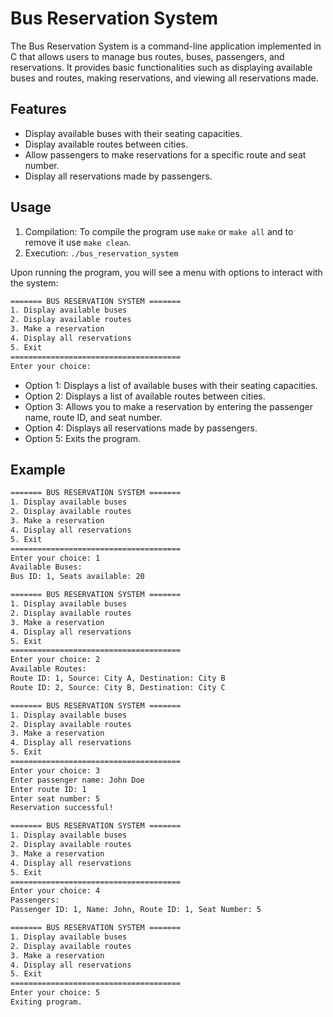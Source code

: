 # Bus Reservation System

The Bus Reservation System is a command-line application implemented in C that allows users to manage bus routes, buses, passengers, and reservations. It provides basic functionalities such as displaying available buses and routes, making reservations, and viewing all reservations made.

## Features

- Display available buses with their seating capacities.
- Display available routes between cities.
- Allow passengers to make reservations for a specific route and seat number.
- Display all reservations made by passengers.

## Usage
1. Compilation: To compile the program use `make` or `make all` and to remove it use `make clean`.
2. Execution: `./bus_reservation_system`

Upon running the program, you will see a menu with options to interact with the system:

```bash
======= BUS RESERVATION SYSTEM =======
1. Display available buses
2. Display available routes
3. Make a reservation
4. Display all reservations
5. Exit
======================================
Enter your choice:
```

- Option 1: Displays a list of available buses with their seating capacities.
- Option 2: Displays a list of available routes between cities.
- Option 3: Allows you to make a reservation by entering the passenger name, route ID, and seat number.
- Option 4: Displays all reservations made by passengers.
- Option 5: Exits the program.


## Example

```bash
======= BUS RESERVATION SYSTEM =======
1. Display available buses
2. Display available routes
3. Make a reservation
4. Display all reservations
5. Exit
======================================
Enter your choice: 1
Available Buses:
Bus ID: 1, Seats available: 20

======= BUS RESERVATION SYSTEM =======
1. Display available buses
2. Display available routes
3. Make a reservation
4. Display all reservations
5. Exit
======================================
Enter your choice: 2
Available Routes:
Route ID: 1, Source: City A, Destination: City B
Route ID: 2, Source: City B, Destination: City C

======= BUS RESERVATION SYSTEM =======
1. Display available buses
2. Display available routes
3. Make a reservation
4. Display all reservations
5. Exit
======================================
Enter your choice: 3
Enter passenger name: John Doe
Enter route ID: 1
Enter seat number: 5
Reservation successful!

======= BUS RESERVATION SYSTEM =======
1. Display available buses
2. Display available routes
3. Make a reservation
4. Display all reservations
5. Exit
======================================
Enter your choice: 4
Passengers:
Passenger ID: 1, Name: John, Route ID: 1, Seat Number: 5

======= BUS RESERVATION SYSTEM =======
1. Display available buses
2. Display available routes
3. Make a reservation
4. Display all reservations
5. Exit
======================================
Enter your choice: 5
Exiting program.
```